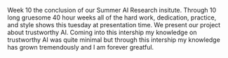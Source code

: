 Week 10 the conclusion of our Summer AI Research insitute. Through 10 long gruesome 40 hour weeks all of the hard work, dedication, practice, and style shows this tuesday at presentation time. We present our project about trustworthy AI. Coming into this intership my knowledge on trustworthy AI was quite minimal but through this intership my knowledge has grown tremendously and I am forever greatful.
